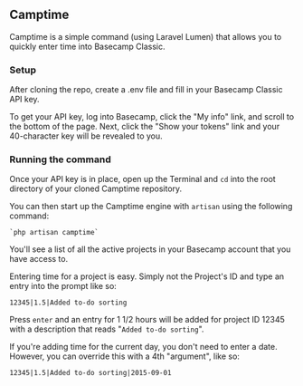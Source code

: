 ## Camptime

Camptime is a simple command (using Laravel Lumen) that allows you to quickly enter time into Basecamp Classic.

### Setup

After cloning the repo, create a .env file and fill in your Basecamp Classic API key. 

To get your API key, log into Basecamp, click the "My info" link, and scroll to the bottom of the page. Next, click the "Show your tokens" link and your 40-character key will be revealed to you.

### Running the command

Once your API key is in place, open up the Terminal and `cd` into the root directory of your cloned Camptime repository.

You can then start up the Camptime engine with `artisan` using the following command:

	`php artisan camptime`

You'll see a list of all the active projects in your Basecamp account that you have access to. 

Entering time for a project is easy. Simply not the Project's ID and type an entry into the prompt like so:

	12345|1.5|Added to-do sorting

Press `enter` and an entry for 1 1/2 hours will be added for project ID 12345 with a description that reads "`Added to-do sorting`".

If you're adding time for the current day, you don't need to enter a date. However, you can override this with a 4th "argument", like so:

	12345|1.5|Added to-do sorting|2015-09-01
